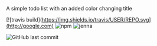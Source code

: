 A simple todo list with an added color changing title

[![travis build](https://img.shields.io/travis/USER/REPO.svg](http://google.com)
![npm](https://img.shields.io/npm/v/npm.svg)
![jenna](https://img.shields.io/badge/jenna-isCool-blue.svg)

![GitHub last commit](https://img.shields.io/github/last-commit/google/skia.svg?style=plastic)